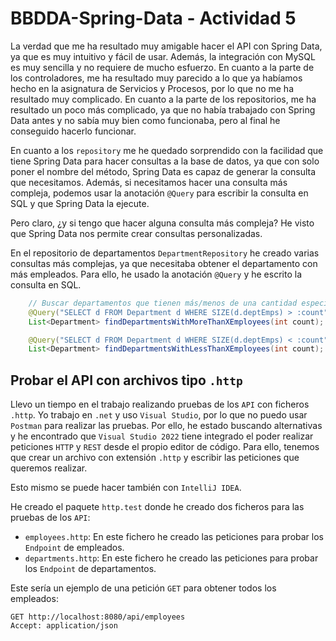 # BBDDA-Spring-Data - Actividad 5

La verdad que me ha resultado muy amigable hacer el API con Spring Data, ya que es muy intuitivo y fácil de usar. Además, la integración con MySQL es muy sencilla y no requiere de mucho esfuerzo. En cuanto a la parte de los controladores, me ha resultado muy parecido a lo que ya habíamos hecho en la asignatura de Servicios y Procesos, por lo que no me ha resultado muy complicado. En cuanto a la parte de los repositorios, me ha resultado un poco más complicado, ya que no había trabajado con Spring Data antes y no sabía muy bien como funcionaba, pero al final he conseguido hacerlo funcionar.

En cuanto a los `repository` me he quedado sorprendido con la facilidad que tiene Spring Data para hacer consultas a la base de datos, ya que con solo poner el nombre del método, Spring Data es capaz de generar la consulta que necesitamos. Además, si necesitamos hacer una consulta más compleja, podemos usar la anotación `@Query` para escribir la consulta en SQL y que Spring Data la ejecute.

Pero claro, ¿y si tengo que hacer alguna consulta más compleja? He visto que Spring Data nos permite crear consultas personalizadas.

En el repositorio de departamentos `DepartmentRepository` he creado varias consultas más complejas, ya que necesitaba obtener el departamento con más empleados. Para ello, he usado la anotación `@Query` y he escrito la consulta en SQL. 

```java
    // Buscar departamentos que tienen más/menos de una cantidad específica de empleados
    @Query("SELECT d FROM Department d WHERE SIZE(d.deptEmps) > :count")
    List<Department> findDepartmentsWithMoreThanXEmployees(int count);

    @Query("SELECT d FROM Department d WHERE SIZE(d.deptEmps) < :count")
    List<Department> findDepartmentsWithLessThanXEmployees(int count);
```

## Probar el API con archivos tipo `.http`
Llevo un tiempo en el trabajo realizando pruebas de los `API` con ficheros `.http`. Yo trabajo en `.net` y uso `Visual Studio`, por lo que no puedo usar `Postman` para realizar las pruebas. 
Por ello, he estado buscando alternativas y he encontrado que `Visual Studio 2022` tiene integrado el poder realizar peticiones `HTTP` y `REST` desde el propio editor de código. 
Para ello, tenemos que crear un archivo con extensión `.http` y escribir las peticiones que queremos realizar.

Esto mismo se puede hacer también con `IntelliJ IDEA`.

He creado el paquete `http.test` donde he creado dos ficheros para las pruebas de los `API`:
- `employees.http`: En este fichero he creado las peticiones para probar los `Endpoint` de empleados.
- `departments.http`: En este fichero he creado las peticiones para probar los `Endpoint` de departamentos.

Este sería un ejemplo de una petición `GET` para obtener todos los empleados:

```http
GET http://localhost:8080/api/employees
Accept: application/json
```
